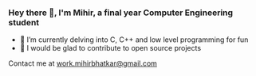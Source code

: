 ### Hey there 👋, I'm Mihir, a final year Computer Engineering student

- 🌱 I’m currently delving into C, C++ and low level programming for fun
- 🤝 I would be glad to contribute to open source projects

Contact me at [work.mihirbhatkar@gmail.com](mailto:work.mihirbhatkar@gmail.com)
